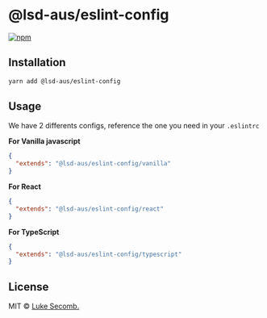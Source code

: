 # @lsd-aus/eslint-config

[![npm](https://img.shields.io/npm/v/@lsd-aus/eslint-config.svg)](https://www.npmjs.com/package/@lsd-aus/eslint-config)

## Installation

```bash
yarn add @lsd-aus/eslint-config
```

## Usage

We have 2 differents configs, reference the one you need in your `.eslintrc`

**For Vanilla javascript**

```json
{
  "extends": "@lsd-aus/eslint-config/vanilla"
}
```

**For React**

```json
{
  "extends": "@lsd-aus/eslint-config/react"
}
```

**For TypeScript**

```json
{
  "extends": "@lsd-aus/eslint-config/typescript"
}
```

## License

MIT &copy; [Luke Secomb.](http://lukesecomb.digital)

